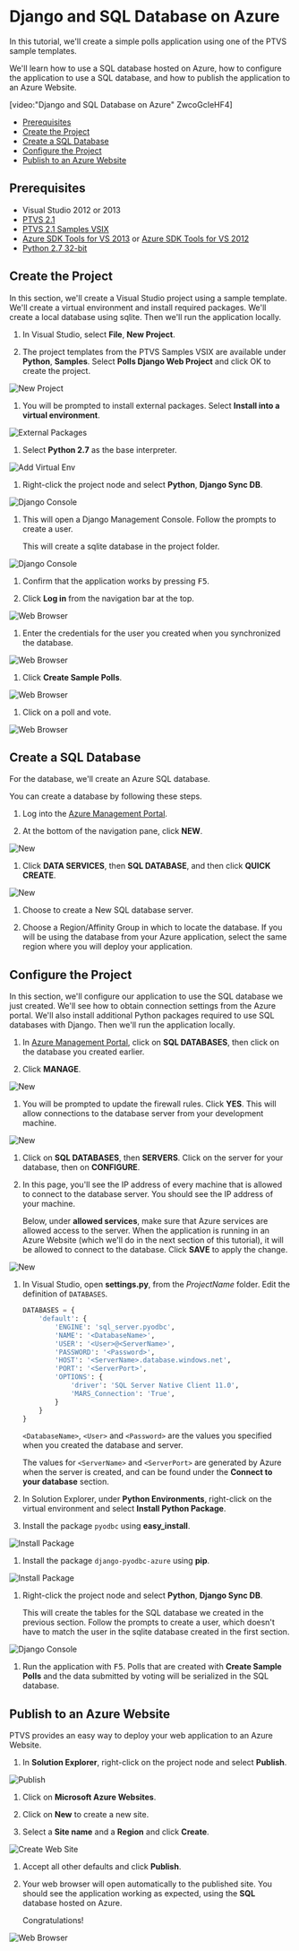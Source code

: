 Django and SQL Database on Azure
================================

In this tutorial, we'll create a simple polls application using one of the 
PTVS sample templates.

We'll learn how to use a SQL database hosted on Azure, how to configure the 
application to use a SQL database, and how to publish the application to an 
Azure Website.

[video:"Django and SQL Database on Azure" ZwcoGcIeHF4]

+ [Prerequisites](#prerequisites)
+ [Create the Project](#create-the-project)
+ [Create a SQL Database](#create-a-sql-database)
+ [Configure the Project](#configure-the-project)
+ [Publish to an Azure Website](#publish-to-an-azure-website)


## Prerequisites

 - Visual Studio 2012 or 2013
 - [PTVS 2.1](https://pytools.codeplex.com/releases/view/109707)
 - [PTVS 2.1 Samples VSIX](https://pytools.codeplex.com/releases/view/109707)
 - [Azure SDK Tools for VS 2013](http://go.microsoft.com/fwlink/p/?linkid=323510) or 
   [Azure SDK Tools for VS 2012](http://go.microsoft.com/fwlink/p/?linkid=323511)
 - [Python 2.7 32-bit](https://www.python.org/ftp/python/2.7.8/python-2.7.8.msi)


## Create the Project

In this section, we'll create a Visual Studio project using a sample template. 
We'll create a virtual environment and install required packages.  We'll create 
a local database using sqlite.  Then we'll run the application locally.

1. In Visual Studio, select **File**, **New Project**.

1. The project templates from the PTVS Samples VSIX are available under 
   **Python**, **Samples**.  Select **Polls Django Web Project** and click OK 
   to create the project.

  ![New Project](Images/PollsDjangoNewProject.png)

1. You will be prompted to install external packages.  Select **Install into a 
   virtual environment**.

  ![External Packages](Images/PollsDjangoExternalPackages.png)

1. Select **Python 2.7** as the base interpreter.

  ![Add Virtual Env](Images/PollsCommonAddVirtualEnv.png)

1. Right-click the project node and select **Python**, **Django Sync DB**.

  ![Django Console](Images/PollsDjangoSyncDB.png)

1. This will open a Django Management Console.  Follow the prompts to create a 
   user.

   This will create a sqlite database in the project folder.

  ![Django Console](Images/PollsDjangoConsole.png)

1. Confirm that the application works by pressing <kbd>F5</kbd>.

1. Click **Log in** from the navigation bar at the top.

  ![Web Browser](Images/PollsDjangoCommonBrowserLocalMenu.png)

1. Enter the credentials for the user you created when you synchronized the 
   database.

  ![Web Browser](Images/PollsDjangoCommonBrowserLocalLogin.png)

1. Click **Create Sample Polls**.

  ![Web Browser](Images/PollsDjangoCommonBrowserNoPolls.png)

1. Click on a poll and vote.

  ![Web Browser](Images/PollsDjangoSqliteBrowser.png)


## Create a SQL Database

For the database, we'll create an Azure SQL database.

You can create a database by following these steps.

1. Log into the [Azure Management Portal](https://manage.windowsazure.com).

1. At the bottom of the navigation pane, click **NEW**.

  ![New](Images/PollsCommonAzurePlusNew.png)

1. Click **DATA SERVICES**, then **SQL DATABASE**, and then click **QUICK CREATE**.

  ![New](Images/PollsDjangoSqlCreate.png)

1. Choose to create a New SQL database server.

1. Choose a Region/Affinity Group in which to locate the database. If you will 
   be using the database from your Azure application, select the same region 
   where you will deploy your application.


## Configure the Project

In this section, we'll configure our application to use the SQL database 
we just created.  We'll see how to obtain connection settings from the Azure 
portal.  We'll also install additional Python packages required to use SQL 
databases with Django.  Then we'll run the application locally.

1. In [Azure Management Portal](https://manage.windowsazure.com), click on 
   **SQL DATABASES**, then click on the database you created earlier.

1. Click **MANAGE**.

  ![New](Images/PollsDjangoSqlManage.png)

1. You will be prompted to update the firewall rules. Click **YES**.  This 
   will allow connections to the database server from your development machine.

  ![New](Images/PollsDjangoSqlUpdateFirewall.png)

1. Click on **SQL DATABASES**, then **SERVERS**.  Click on the server for your 
   database, then on **CONFIGURE**.

1. In this page, you'll see the IP address of every machine that is allowed to 
   connect to the database server.  You should see the IP address of your 
   machine.

   Below, under **allowed services**, make sure that Azure services are allowed 
   access to the server.  When the application is running in an Azure Website 
   (which we'll do in the next section of this tutorial), it will be allowed 
   to connect to the database.  Click **SAVE** to apply the change.

  ![New](Images/PollsDjangoSqlAllowedServices.png)

1. In Visual Studio, open **settings.py**, from the *ProjectName* folder.
   Edit the definition of `DATABASES`.

    ```python
    DATABASES = {
        'default': {
            'ENGINE': 'sql_server.pyodbc',
            'NAME': '<DatabaseName>',
            'USER': '<User>@<ServerName>',
            'PASSWORD': '<Password>',
            'HOST': '<ServerName>.database.windows.net',
            'PORT': '<ServerPort>',
            'OPTIONS': {
                'driver': 'SQL Server Native Client 11.0',
                'MARS_Connection': 'True',
            }
        }
    }
    ```

   `<DatabaseName>`, `<User>` and `<Password>` are the values you specified 
   when you created the database and server.

   The values for `<ServerName>` and `<ServerPort>` are generated by Azure 
   when the server is created, and can be found under the **Connect to your 
   database** section.

1. In Solution Explorer, under **Python Environments**, right-click on the 
   virtual environment and select **Install Python Package**.

1. Install the package `pyodbc` using **easy_install**.

  ![Install Package](Images/PollsDjangoSqlInstallPackagePyodbc.png)

1. Install the package `django-pyodbc-azure` using **pip**.

  ![Install Package](Images/PollsDjangoSqlInstallPackageDjangoPyodbcAzure.png)

1. Right-click the project node and select **Python**, **Django Sync DB**.  

   This will create the tables for the SQL database we created in the 
   previous section.  Follow the prompts to create a user, which doesn't have 
   to match the user in the sqlite database created in the first section.

  ![Django Console](Images/PollsDjangoConsole.png)

1. Run the application with <kbd>F5</kbd>.  Polls that are created with 
   **Create Sample Polls** and the data submitted by voting will be serialized 
   in the SQL database.


## Publish to an Azure Website

PTVS provides an easy way to deploy your web application to an Azure Website.

1. In **Solution Explorer**, right-click on the project node and select 
   **Publish**.

  ![Publish](Images/PollsCommonPublishWebSiteDialog.png)

1. Click on **Microsoft Azure Websites**.

1. Click on **New** to create a new site.

1. Select a **Site name** and a **Region** and click **Create**.

  ![Create Web Site](Images/PollsCommonCreateWebSite.png)

1. Accept all other defaults and click **Publish**.

1. Your web browser will open automatically to the published site.  You should 
   see the application working as expected, using the **SQL** database 
   hosted on Azure.

   Congratulations!

  ![Web Browser](Images/PollsDjangoAzureBrowser.png)
